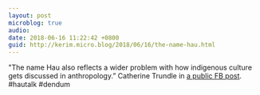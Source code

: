 ```yaml
---
layout: post
microblog: true
audio: 
date: 2018-06-16 11:22:42 +0800
guid: http://kerim.micro.blog/2018/06/16/the-name-hau.html
---
```

"The name Hau also reflects a wider problem with how indigenous culture gets discussed in anthropology.” Catherine Trundle in [a public FB post](https://www.facebook.com/permalink.php?story_fbid=10102786312220140&id=36917197). #hautalk #dendum
